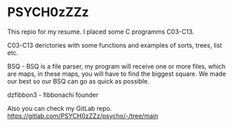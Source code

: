 # PSYCH0zZZz
This repio for my resume. I placed some C programms C03-C13.

C03-C13 derictories with some functions and examples of sorts, trees, list etc.


BSQ - BSQ is a file parser, my program will receive one or more files, which are maps, in these maps, you will have to find the biggest square. We made our best so our BSQ can go as quick as possible.

dzfibbon3 - fibbonachi founder


Also you can check my GitLab repo.
https://gitlab.com/PSYCH0zZZz/psycho/-/tree/main
